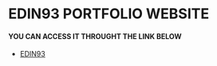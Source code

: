 # EDIN93 PORTFOLIO WEBSITE

#### YOU CAN ACCESS IT THROUGHT THE LINK BELOW
* [EDIN93](https://edin93.github.io)
